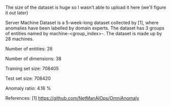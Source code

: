 The size of the dataset is huge so I wasn't able to upload it here (we'll figure it out later)

Server Machine Dataset is a 5-week-long dataset collected by [1], where anomalies have been labelled by domain experts. The dataset has 3 groups of entities named by machine-<group_index>-<index>. The dataset is made up by 28 machines. 
  
  Number of entities: 28
  
  Number of dimensions: 38 
  
  Training set size: 708405
  
  Test set size: 708420
  
  Anomaly ratio: 4.16 %
  
  References:
  [1] https://github.com/NetManAIOps/OmniAnomaly 

